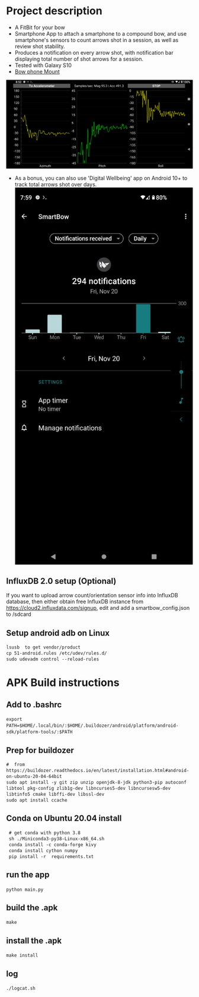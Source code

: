 #  Project description

* A FitBit for your bow
* Smartphone App to attach a smartphone to a compound bow, and use smartphone's sensors to count arrows shot in a session, as well as review shot stability.
* Produces a notification on every arrow shot, with notification bar displaying total number of shot arrows for a session.
* Tested with Galaxy S10
* [Bow phone Mount](https://www.amazon.ca/Smartphone-Camera-Phone-IPhone-Samsung/dp/B00BVF6V5Q)

![Screenshot](/extra/screenshot1.png?raw=true "Main page")

* As a bonus, you can also use 'Digital Wellbeing' app on Android 10+ to track total arrows shot over days.
![Digital Wellbeing](/extra/wellbeing.png?raw=true "Digital Wellbeing")

##  InfluxDB 2.0 setup (Optional)

If you want to upload arrow count/orientation sensor info into InfluxDB database, then either obtain free InfluxDB instance from https://cloud2.influxdata.com/signup, edit and add a smartbow_config.json to /sdcard


## Setup android adb on Linux
```
lsusb  to get vendor/product
cp 51-android.rules /etc/udev/rules.d/
sudo udevadm control --reload-rules
```

# APK Build instructions

## Add to .bashrc
```export PATH=$HOME/.local/bin/:$HOME/.buildozer/android/platform/android-sdk/platform-tools/:$PATH```

## Prep for buildozer
```
#  from https://buildozer.readthedocs.io/en/latest/installation.html#android-on-ubuntu-20-04-64bit
sudo apt install -y git zip unzip openjdk-8-jdk python3-pip autoconf libtool pkg-config zlib1g-dev libncurses5-dev libncursesw5-dev libtinfo5 cmake libffi-dev libssl-dev
sudo apt install ccache
```

## Conda on Ubuntu 20.04 install
```
 # get conda with python 3.8
 sh ./Miniconda3-py38-Linux-x86_64.sh
 conda install -c conda-forge kivy
 conda install cython numpy
 pip install -r  requirements.txt
```

## run the app
```python main.py```

## build the .apk
 ```make```
 
## install the .apk
```make install```

## log
```./logcat.sh```

